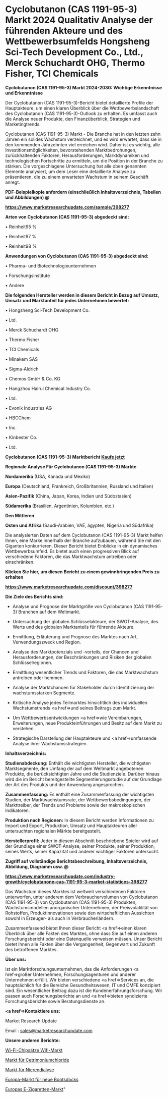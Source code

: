 # Cyclobutanon (CAS 1191-95-3) Markt 2024 Qualitativ Analyse der führenden Akteure und des Wettbewerbsumfelds Hongsheng Sci-Tech Development Co., Ltd., Merck Schuchardt OHG, Thermo Fisher, TCI Chemicals

<strong>Cyclobutanon (CAS 1191-95-3) Markt 2024-2030: Wichtige Erkenntnisse und Erkenntnisse</strong>

Der Cyclobutanon (CAS 1191-95-3)-Bericht bietet detaillierte Profile der Hauptakteure, um einen klaren Überblick über die Wettbewerbslandschaft des Cyclobutanon (CAS 1191-95-3)-Outlook zu erhalten. Es umfasst auch die Analyse neuer Produkte, den Finanzüberblick, Strategien und Marketingtrends.

Cyclobutanon (CAS 1191-95-3) Markt - Die Branche hat in den letzten zehn Jahren ein solides Wachstum verzeichnet, und es wird erwartet, dass sie in den kommenden Jahrzehnten viel erreichen wird. Daher ist es wichtig, alle Investitionsmöglichkeiten, bevorstehenden Marktbedrohungen, zurückhaltenden Faktoren, Herausforderungen, Marktdynamiken und technologischen Fortschritte zu ermitteln, um die Position in der Branche zu stärken. Die vorgeschlagene Untersuchung hat alle oben genannten Elemente analysiert, um dem Leser eine detaillierte Analyse zu präsentieren, die zu einem erwarteten Wachstum in seinem Geschäft anregt.



<strong><b>PDF-Beispielkopie anfordern (einschließlich Inhaltsverzeichnis, Tabellen und Abbildungen) @ </b></strong>

<strong><a href=https://www.marketresearchupdate.com/sample/398277>

<strong>https://www.marketresearchupdate.com/sample/398277</u></a></strong></strong>



<strong>Arten von Cyclobutanon (CAS 1191-95-3) abgedeckt sind:</strong>

• Reinheit95 %

• Reinheit97 %

• Reinheit98 %



<strong>Anwendungen von Cyclobutanon (CAS 1191-95-3) abgedeckt sind:</strong>

• Pharma- und Biotechnologieunternehmen

• Forschungsinstitute

• Andere



<strong>Die folgenden Hersteller werden in diesem Bericht in Bezug auf Umsatz, Umsatz und Marktanteil für jedes Unternehmen bewertet:</strong>

• Hongsheng Sci-Tech Development Co.

• Ltd.

• Merck Schuchardt OHG

• Thermo Fisher

• TCI Chemicals

• Minakem SAS

• Sigma-Aldrich

• Chemos GmbH & Co. KG

• Hangzhou Hairui Chemical Industry Co.

• Ltd.

• Evonik Industries AG

• HBCChem

• Inc.

• Kinbester Co.

• Ltd.



<strong>Cyclobutanon (CAS 1191-95-3) Marktbericht <a href=https://www.marketresearchupdate.com/buynow/398277>Kaufe jetzt</a></strong>



<strong>Regionale Analyse Für Cyclobutanon (CAS 1191-95-3) Märkte</strong>



<strong>Nordamerika</strong> (USA, Kanada und Mexiko)



<strong>Europa</strong> (Deutschland, Frankreich, Großbritannien, Russland und Italien)



<strong>Asien-Pazifik</strong> (China, Japan, Korea, Indien und Südostasien)



<strong>Südamerika</strong> (Brasilien, Argentinien, Kolumbien, etc.)



<strong>Den Mittleren</strong> 

<strong>Osten und Afrika</strong> (Saudi-Arabien, VAE, ägypten, Nigeria und Südafrika)

Die analysierten Daten auf dem Cyclobutanon (CAS 1191-95-3) Markt helfen Ihnen, eine Marke innerhalb der Branche aufzubauen, während Sie mit den Giganten konkurrieren. Dieser Bericht bietet Einblicke in ein dynamisches Wettbewerbsumfeld. Es bietet auch einen progressiven Blick auf verschiedene Faktoren, die das Marktwachstum antreiben oder einschränken.



<strong>Klicken Sie hier, um diesen Bericht zu einem gewinnbringenden Preis zu erhalten
</strong>

<strong><a href=https://www.marketresearchupdate.com/discount/398277>https://www.marketresearchupdate.com/discount/398277</b></u></strong></a>



<strong>Die Ziele des Berichts sind:</strong>

- Analyse und Prognose der Marktgröße von Cyclobutanon (CAS 1191-95-3) Branchen auf dem Weltmarkt.

- Untersuchung der globalen Schlüsselakteure, der SWOT-Analyse, des Werts und des globalen Marktanteils für führende Akteure.

- Ermittlung, Erläuterung und Prognose des Marktes nach Art, Verwendungszweck und Region.

- Analyse des Marktpotenzials und -vorteils, der Chancen und Herausforderungen, der Beschränkungen und Risiken der globalen Schlüsselregionen.

- Ermittlung wesentlicher Trends und Faktoren, die das Marktwachstum antreiben oder hemmen.

- Analyse der Marktchancen für Stakeholder durch Identifizierung der wachstumsstarken Segmente.

- Kritische Analyse jedes Teilmarktes hinsichtlich des individuellen Wachstumstrends <a href=>und</a> seines Beitrags zum Markt.

- Um Wettbewerbsentwicklungen <a href=>wie</a> Vereinbarungen, Erweiterungen, neue Produkteinführungen und Besitz auf dem Markt zu verstehen.

- Strategische Darstellung der Hauptakteure und <a href=>umfas</a>sende Analyse ihrer Wachstumsstrategien.



<strong>Inhaltsverzeichnis:</strong>



<strong>Studienabdeckung:</strong> Enthält die wichtigsten Hersteller, die wichtigsten Marktsegmente, den Umfang der auf dem Weltmarkt angebotenen Produkte, die berücksichtigten Jahre und die Studienziele. Darüber hinaus wird die im Bericht bereitgestellte Segmentierungsstudie auf der Grundlage der Art des Produkts und der Anwendung angesprochen.



<strong>Zusammenfassung:</strong> Es enthält eine Zusammenfassung der wichtigsten Studien, der Marktwachstumsrate, der Wettbewerbsbedingungen, der Markttreiber, der Trends und Probleme sowie der makroskopischen Indikatoren.



<strong>Produktion nach Regionen:</strong> In diesem Bericht werden Informationen zu Import und Export, Produktion, Umsatz und Hauptakteuren aller untersuchten regionalen Märkte bereitgestellt.



<strong>Herstellerprofil:</strong> Jeder in diesem Abschnitt beschriebene Spieler wird auf der Grundlage einer SWOT-Analyse, seiner Produkte, seiner Produktion, seines Werts, seiner Kapazität und anderer wichtiger Faktoren untersucht.



<strong><b>Zugriff auf vollständige Berichtsbeschreibung, Inhaltsverzeichnis, Abbildung, Diagramm usw. @ </b></strong>

<strong><a href=https://www.marketresearchupdate.com/industry-growth/cyclobutanone-cas-1191-95-3-market-statistices-398277>https://www.marketresearchupdate.com/industry-growth/cyclobutanone-cas-1191-95-3-market-statistices-398277</a></strong>

Das Wachstum dieses Marktes ist weltweit verschiedenen Faktoren unterworfen, unter anderem dem Verbrauchervolumen von Cyclobutanon (CAS 1191-95-3) von Cyclobutanon (CAS 1191-95-3) Produkten, Wachstumsmodellen anorganischer Unternehmen, der Preisvolatilität von Rohstoffen, Produktinnovationen sowie den wirtschaftlichen Aussichten sowohl in Erzeuger- als auch in Verbraucherländern.

Zusammenfassend bietet Ihnen dieser Bericht <a href=>einen</a> klaren Überblick über alle Fakten des Marktes, ohne dass Sie auf einen anderen Forschungsbericht oder eine Datenquelle verweisen müssen. Unser Bericht bietet Ihnen alle Fakten über die Vergangenheit, Gegenwart und Zukunft des betroffenen Marktes.



<strong>Über uns:</strong>

 ist ein Marktforschungsunternehmen, das die Anforderungen <a href=>großer</a> Unternehmen, Forschungsagenturen und anderer Unternehmen erfüllt. Wir bieten verschiedene <a href=>Services</a> an, die hauptsächlich für die Bereiche Gesundheitswesen, IT und CMFE konzipiert sind. Ein wesentlicher Beitrag dazu ist die Kundenerfahrungsforschung. Wir passen auch Forschungsberichte an und <a href=>bieten</a> syndizierte Forschungsberichte sowie Beratungsdienste an.



<strong><a href=>Kontaktiere uns:</a></strong>

Market Research Update

Email : sales@marketresearchupdate.com



<strong>Unsere anderen Berichte:</strong>

<a href=https://www.linkedin.com/pulse/wi-fi-chipsets-wifi-market-2023-what-factors>Wi-Fi-Chipsätze Wifi-Markt</a>

<a href=https://www.linkedin.com/pulse/cetrimonium-chlorides-market-size-industry-growth-factors>Markt für Cetrimoniumchloride</a>

<a href=https://www.linkedin.com/pulse/renal-dialysis-market-sizing-up-anticipating>Markt für Nierendialyse</a>

<a href=https://www.linkedin.com/pulse/europe-new-boat-docks-market-demand-growth-challenges>Europa-Markt für neue Bootsdocks</a>

<a href=https://www.linkedin.com/pulse/europe-e-cigarette-market-size-production-growth>Europas E-Zigaretten-Markt</a>"
